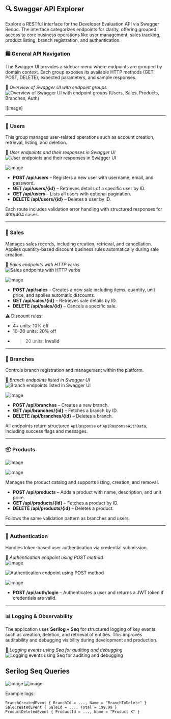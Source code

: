 ## 🔍 Swagger API Explorer

Explore a RESTful interface for the Developer Evaluation API via Swagger Redoc. The interface categorizes endpoints for clarity, offering grouped access to core business operations like user management, sales tracking, product listing, branch registration, and authentication.

### 🛍️ General API Navigation

The Swagger UI provides a sidebar menu where endpoints are grouped by domain context. Each group exposes its available HTTP methods (GET, POST, DELETE), expected parameters, and sample responses.

📸 *Overview of Swagger UI with endpoint groups*  
![Overview of Swagger UI with endpoint groups (Users, Sales, Products, Branches, Auth)](https://github.com/user-attachments/assets/27c082c1-7112-4c70-a7d9-2a1a0f322682)

![image]


---

### 👤 Users

This group manages user-related operations such as account creation, retrieval, listing, and deletion.

📸 *User endpoints and their responses in Swagger UI*  
![User endpoints and their responses in Swagger UI](https://github.com/user-attachments/assets/ad7e5745-5ace-45ac-82c1-6c42d86ab4bf)

![image](https://github.com/user-attachments/assets/c416ac6b-9f0d-415c-b26a-86668f9258c9)



- **POST /api/users** – Registers a new user with username, email, and password.
- **GET /api/users/{id}** – Retrieves details of a specific user by ID.
- **GET /api/users** – Lists all users with optional pagination.
- **DELETE /api/users/{id}** – Deletes a user by ID.

Each route includes validation error handling with structured responses for 400/404 cases.

---

### 💸 Sales

Manages sales records, including creation, retrieval, and cancellation. Applies quantity-based discount business rules automatically during sale creation.

📸 *Sales endpoints with HTTP verbs*  
![Sales endpoints with HTTP verbs](https://github.com/user-attachments/assets/058429ce-e7f6-4239-860f-ed187653cefb)

![image](https://github.com/user-attachments/assets/323c267b-adc7-4512-b81e-1ac79c6e0454)

- **POST /api/sales** – Creates a new sale including items, quantity, unit price, and applies automatic discounts.
- **GET /api/sales/{id}** – Retrieves sale details by ID.
- **DELETE /api/sales/{id}** – Cancels a specific sale.

⚠️ Discount rules:
- 4+ units: 10% off
- 10–20 units: 20% off
- >20 units: **Invalid**

---

### 🏢 Branches

Controls branch registration and management within the platform.

📸 *Branch endpoints listed in Swagger UI*  
![Branch endpoints listed in Swagger UI](https://github.com/user-attachments/assets/fb9cab32-a2c4-4803-9800-e9d974e4dd41)

![image](https://github.com/user-attachments/assets/766080c2-287d-4198-9571-1e0f4c68a7a0)



- **POST /api/branches** – Creates a new branch.
- **GET /api/branches/{id}** – Fetches a branch by ID.
- **DELETE /api/branches/{id}** – Deletes a branch.

All endpoints return structured `ApiResponse` or `ApiResponseWithData`, including success flags and messages.

---

### 📦 Products
![image](https://github.com/user-attachments/assets/e7c93962-206d-4783-b11c-06f08e3bf968)

![image](https://github.com/user-attachments/assets/0e97f4cb-f9cd-4d4e-9f7e-e76659943b4d)

Manages the product catalog and supports listing, creation, and removal.

- **POST /api/products** – Adds a product with name, description, and unit price.
- **GET /api/products/{id}** – Fetches a product by ID.
- **DELETE /api/products/{id}** – Deletes a product.

Follows the same validation pattern as branches and users.

---

### 🔐 Authentication

Handles token-based user authentication via credential submission.

📸 *Authentication endpoint using POST method*  
![image](https://github.com/user-attachments/assets/055a0360-b844-4123-a896-044eedd5b92f)

![Authentication endpoint using POST method](https://github.com/user-attachments/assets/a6c93c7f-1133-4d3d-8f9f-1973745c25bf)

![image](https://github.com/user-attachments/assets/c033f035-381e-4062-985b-22d656d83db9)



- **POST /api/auth/login** – Authenticates a user and returns a JWT token if credentials are valid.

---

### 📊 Logging & Observability

The application uses **Serilog + Seq** for structured logging of key events such as creation, deletion, and retrieval of entities. This improves auditability and debugging visibility during development and production.

📸 *Logging events using Seq for auditing and debugging*  
![Logging events using Seq for auditing and debugging](https://github.com/user-attachments/assets/e01d30eb-f237-43af-8710-8142f5c0301d)

## Serilog Seq Queries
![image](https://github.com/user-attachments/assets/49b1b68e-513a-4889-ac7a-f7603f41f6e8)
![image](https://github.com/user-attachments/assets/0774d56b-39e8-4b09-b4b4-50804bf452ef)


Example logs:
```text
BranchCreatedEvent { BranchId = ..., Name = "BranchToDelete" }
SaleCreatedEvent { SaleId = ..., Total = 199.99 }
ProductDeletedEvent { ProductId = ..., Name = "Product X" }
